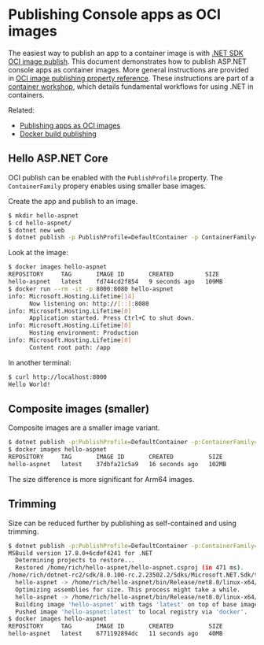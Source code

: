 # Publishing Console apps as OCI images

The easiest way to publish an app to a container image is with [.NET SDK OCI image publish](https://learn.microsoft.com/dotnet/core/docker/publish-as-container). This document demonstrates how to publish ASP.NET console apps as container images. More general instructions are provided in [OCI image publishing property reference](publish-oci-properties.md). These instructions are part of a [container workshop](README.md), which details fundamental workflows for using .NET in containers.

Related:

- [Publishing apps as OCI images](publish-oci.md)
- [Docker build publishing](dockerfile-samples.md)

## Hello ASP.NET Core

OCI publish can be enabled with the `PublishProfile` property. The `ContainerFamily` propery enables using smaller base images.

Create the app and publish to an image.

```bash
$ mkdir hello-aspnet
$ cd hello-aspnet/
$ dotnet new web
$ dotnet publish -p PublishProfile=DefaultContainer -p ContainerFamily=jammy-chiseled
```

Look at the image:

```bash
$ docker images hello-aspnet
REPOSITORY     TAG       IMAGE ID       CREATED         SIZE
hello-aspnet   latest    fd744cd2f854   9 seconds ago   109MB
$ docker run --rm -it -p 8000:8080 hello-aspnet
info: Microsoft.Hosting.Lifetime[14]
      Now listening on: http://[::]:8080
info: Microsoft.Hosting.Lifetime[0]
      Application started. Press Ctrl+C to shut down.
info: Microsoft.Hosting.Lifetime[0]
      Hosting environment: Production
info: Microsoft.Hosting.Lifetime[0]
      Content root path: /app
```

In another terminal:

```bash
$ curl http://localhost:8000
Hello World!
```

## Composite images (smaller)

Composite images are a smaller image variant.

```bash
$ dotnet publish -p:PublishProfile=DefaultContainer -p:ContainerFamily=jammy-chiseled-composite
$ docker images hello-aspnet
REPOSITORY     TAG       IMAGE ID       CREATED          SIZE
hello-aspnet   latest    37dbfa21c5a9   16 seconds ago   102MB
```

The size difference is more significant for Arm64 images.

## Trimming

Size can be reduced further by publishing as self-contained and using trimming.

```bash
$ dotnet publish -p:PublishProfile=DefaultContainer -p:ContainerFamily=jammy-chiseled -p:PublishTrimmed=true --sc
MSBuild version 17.8.0+6cdef4241 for .NET
  Determining projects to restore...
  Restored /home/rich/hello-aspnet/hello-aspnet.csproj (in 471 ms).
/home/rich/dotnet-rc2/sdk/8.0.100-rc.2.23502.2/Sdks/Microsoft.NET.Sdk/targets/Microsoft.NET.RuntimeIdentifierInference.targets(311,5): message NETSDK1057: You are using a preview version of .NET. See: https://aka.ms/dotnet-support-policy [/home/rich/hello-aspnet/hello-aspnet.csproj]
  hello-aspnet -> /home/rich/hello-aspnet/bin/Release/net8.0/linux-x64/hello-aspnet.dll
  Optimizing assemblies for size. This process might take a while.
  hello-aspnet -> /home/rich/hello-aspnet/bin/Release/net8.0/linux-x64/publish/
  Building image 'hello-aspnet' with tags 'latest' on top of base image 'mcr.microsoft.com/dotnet/runtime-deps:8.0.0-rc.2-jammy-chiseled'.
  Pushed image 'hello-aspnet:latest' to local registry via 'docker'.
$ docker images hello-aspnet
REPOSITORY     TAG       IMAGE ID       CREATED          SIZE
hello-aspnet   latest    6771192894dc   11 seconds ago   40MB
```
